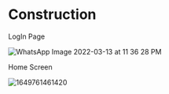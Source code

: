 # Construction

LogIn Page

![WhatsApp Image 2022-03-13 at 11 36 28 PM](https://user-images.githubusercontent.com/84534408/160271133-efe9bb92-442e-4cf0-bd8e-d9c7a6e4ba8a.jpeg)

Home Screen

![1649761461420](https://user-images.githubusercontent.com/84534408/162947248-5aaa73ae-2911-47db-8da1-5f46eb22ad04.jpg)

